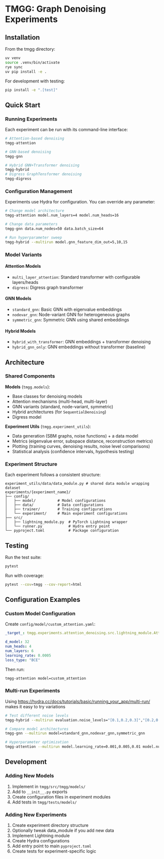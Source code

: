 # TMGG: Graph Denoising Experiments

## Installation

From the tmgg directory:

```bash
uv venv
source .venv/bin/activate
rye sync
uv pip install -e .
```

For development with testing:

```bash
pip install -e ".[test]"
```

## Quick Start

### Running Experiments

Each experiment can be run with its command-line interface:

```bash
# Attention-based denoising
tmgg-attention

# GNN-based denoising  
tmgg-gnn

# Hybrid GNN+Transformer denoising
tmgg-hybrid
# Digress GraphTensformer denoising
tmgg-digress
```

### Configuration Management

Experiments use Hydra for configuration. You can override any parameter:

```bash
# Change model architecture
tmgg-attention model.num_layers=4 model.num_heads=16

# Change data parameters
tmgg-gnn data.num_nodes=50 data.batch_size=64

# Run hyperparameter sweep
tmgg-hybrid --multirun model.gnn_feature_dim_out=5,10,15
```

### Model Variants

#### Attention Models

- `multi_layer_attention`: Standard transformer with configurable layers/heads
- `digress`: Digress graph transformer

#### GNN Models  

- `standard_gnn`: Basic GNN with eigenvalue embeddings
- `nodevar_gnn`: Node-variant GNN for heterogeneous graphs
- `symmetric_gnn`: Symmetric GNN using shared embeddings

#### Hybrid Models

- `hybrid_with_transformer`: GNN embeddings + transformer denoising
- `hybrid_gnn_only`: GNN embeddings without transformer (baseline)

## Architecture

### Shared Components

**Models** (`tmgg.models`):

- Base classes for denoising models
- Attention mechanisms (multi-head, multi-layer)
- GNN variants (standard, node-variant, symmetric)
- Hybrid architectures (for `SequentialDenoising`)
- Digress model

**Experiment Utils** (`tmgg.experiment_utils`):

- Data generation (SBM graphs, noise functions) + a data model
- Metrics (eigenvalue error, subspace distance, reconstruction metrics)
- Plotting (training curves, denoising results, noise level comparisons)
- Statistical analysis (confidence intervals, hypothesis testing)

### Experiment Structure

Each experiment follows a consistent structure:

```
experiment_utils/data/data_module.py # shared data module wrapping dataset
experiments/{experiment_name}/
├── config/
│   ├── model/          # Model configurations
│   ├── data/           # Data configurations  
│   ├── trainer/        # Training configurations
│   └── experiment/     # Main experiment configurations
├── src/
│   ├── lightning_module.py  # PyTorch Lightning wrapper
│   └── runner.py            # Hydra entry point
└── pyproject.toml           # Package configuration
```

## Testing

Run the test suite:

```bash
pytest
```

Run with coverage:

```bash
pytest --cov=tmgg --cov-report=html
```

## Configuration Examples

### Custom Model Configuration

Create `config/model/custom_attention.yaml`:

```yaml
_target_: tmgg.experiments.attention_denoising.src.lightning_module.AttentionDenoisingLightningModule

d_model: 32
num_heads: 4
num_layers: 6
learning_rate: 0.0005
loss_type: "BCE"
```

Then run:

```bash
tmgg-attention model=custom_attention
```

### Multi-run Experiments

Using <https://hydra.cc/docs/tutorials/basic/running_your_app/multi-run/> makes it easy to try variations

```bash
# Test different noise levels
tmgg-hybrid --multirun evaluation.noise_levels="[0.1,0.2,0.3]","[0.2,0.4,0.6]"

# Compare model architectures  
tmgg-gnn --multirun model=standard_gnn,nodevar_gnn,symmetric_gnn

# Hyperparameter optimization
tmgg-attention --multirun model.learning_rate=0.001,0.005,0.01 model.num_layers=4,8,12
```

## Development

### Adding New Models

1. Implement in `tmgg/src/tmgg/models/`
2. Add to `__init__.py` exports
3. Create configuration files in experiment modules
4. Add tests in `tmgg/tests/models/`

### Adding New Experiments

1. Create experiment directory structure
2. Optionally tweak data_module  if you add new data
3. Implement Lightning module
4. Create Hydra configurations
5. Add entry point to main `pyproject.toml`
6. Create tests for experiment-specific logic
